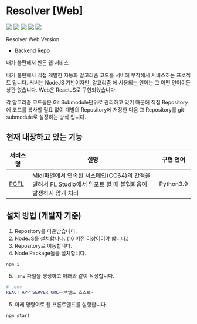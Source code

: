 # Resolver [Web]

![](https://img.shields.io/badge/JavaScript-323330?style=for-the-badge&logo=javascript&logoColor=F7DF1E)
![](https://img.shields.io/badge/Node.js-339933?style=for-the-badge&logo=nodedotjs&logoColor=white)
![](https://img.shields.io/badge/React-20232A?style=for-the-badge&logo=react&logoColor=61DAFB)
![](https://img.shields.io/badge/React_Router-CA4245?style=for-the-badge&logo=react-router&logoColor=white)
![](https://img.shields.io/badge/Netlify-00C7B7?style=for-the-badge&logo=netlify&logoColor=white)


Resolver Web Version
* [Backend Repo](https://github.com/SweetCase-Cobalto/resolver)

내가 불편해서 만든 웹 서비스

내가 불편해서 직접 개발한 자동화 알고리즘 코드를 서버에 부착해서 서비스하는 프로젝트 입니다. 서버는 NodeJS 기반이자만, 알고리즘 에 사용되는 언어는 그 어떤 언어이든 상관 없습니다. Web은 ReactJS로 구현되었습니다.

각 알고리즘 코드들은 Git Submodule단위로 관리하고 있기 때문에 직접 Repository에 코드를 복사할 필요 없이 개별의 Repository에 저장한 다음 그 Repository를 git-submodule로 설정하는 방식 입니다.

## 현재 내장하고 있는 기능
|서비스명|설명|구현 언어|
|---|---|---|
|[PCFL](https://github.com/Vector-7/PCFL)|Midi파일에서 연속된 서스테인(CC64)의 간격을 벌려서 FL Studio에서 임포트 할 때 불협화음이 발생하지 않게 처리|Python3.9|

## 설치 방법 (개발자 기준)
1. Repository를 다운받습니다.
2. NodeJS를 설치합니다. (16 버전 이상이어야 합니다.)
3. Repository로 이동합니다.
4. Node Package들을 설치합니다.
```bash
npm i
```
5. ```.env``` 파일을 생성하고 아래와 같이 작성합니다.
```bash
# .env
REACT_APP_SERVER_URL=<백엔드 호스트>
```
5. 아래 명령어로 웹 프론트엔드를 실행합니다. 
```
npm start
```